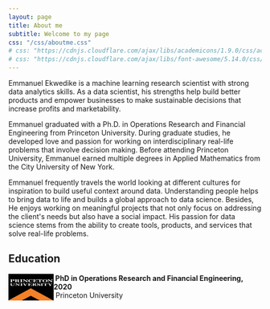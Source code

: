 ```yaml
---
layout: page
title: About me
subtitle: Welcome to my page
css: "/css/aboutme.css"
# css: "https://cdnjs.cloudflare.com/ajax/libs/academicons/1.9.0/css/academicons.min.css"
# css: "https://cdnjs.cloudflare.com/ajax/libs/font-awesome/5.14.0/css/all.min.css"
---
```

<p>
Emmanuel Ekwedike is a machine learning research scientist with strong data analytics skills. As a data scientist, his strengths help build better products and empower businesses to make sustainable decisions that increase profits and marketability. 
</p>

<p>
Emmanuel graduated with a Ph.D. in Operations Research and Financial Engineering from Princeton University. During graduate studies, he developed love and passion for working on interdisciplinary real-life problems that involve decision making. Before attending Princeton University, Emmanuel earned multiple degrees in Applied Mathematics from the City University of New York.
</p>

<p>
Emmanuel frequently travels the world looking at different cultures for inspiration to build useful context around data. Understanding people helps to bring data to life and builds a global approach to data science. Besides, He enjoys working on meaningful projects that not only focus on addressing the client's needs but also have a social impact. His passion for data science stems from the ability to create tools, products, and services that solve real-life problems.
</p> 


<h2 class="has-text-align-center">Education </h2>
<!-- <div class="section-subheading">Education </div> -->
<!-- 


<ul class="ul-edu fa-ul">
  <li>
    <i class="fa-li fas fa-graduation-cap"></i>
    <div class="description">
      <p class="course">PhD in Operations Research and Financial Engineering, 2020</p>
      <p class="institution">Princeton University</p>
    </div>
  </li>
    
  <li>
    <i class="fa-li fas fa-graduation-cap"></i>
    <div class="description">
      <p class="course">M.A. in Operations Research and Financial Engineering, 2017</p>
      <p class="institution">Princeton University</p>
    </div>
  </li>

  <li>
    <i class="fa-li fas fa-graduation-cap"></i>
    <div class="description">
      <p class="course">M.S. in Applied Mathematics, 2015</p>
      <p class="institution">City College</p>
    </div>
  </li>
    
  <li>
    <i class="fa-li fas fa-graduation-cap"></i>
    <div class="description">
      <p class="course">B.A. in Mathematics, 2013</p>
      <p class="institution">Brooklyn College</p>
    </div>
  </li>
    
</ul> 
 -->

<p><img style="float: left;" width="90" height="53" src="/img/sch-imgs/PU_logo.jpeg" /> <b>&nbsp;PhD in Operations Research and Financial Engineering, 2020</b> <br />&nbsp;Princeton University</p>


<!-- 
<div style="text-align: center; margin-top: 90px;">
  <h1 id="resume">Resume</h1>
  <iframe src="https://eekwedike.github.io/files/Resume.pdf" scrolling="no" width="850px" height="2200px" frameBorder="0"></iframe>
</div>
 -->
<!--  

<div id="contactme-section">
<h1 id="contact">Contact</h1>

<p> For machine learning and data science consultation, feel free to get in touch. Let's discuss your machine learning needs and potential solutions. </p>

<p>You could set up a meeting with me below based on your availability. </p>

<div >
<a href="http://eekwedike.github.io/contact" class="contact-me-btn actionbtn">
<span class="fa fa-envelope-o" aria-hidden="true"></span>
CONTACT EMMANUEL
</a>
<div class="btns-sep"></div>
<a href="https://calendly.com/viraldatasolutions/30min" class="schedule-btn actionbtn" target="_blank">
<span class="fa fa-calendar-check-o" aria-hidden="true"></span>
SCHEDULE MEETING 
</a>
</div>




<form action="https://formspree.io/mvobeyer" method="POST" class="form" id="contact-form">
  <p>You can also send me a quick message using the form below:</p>
  <div class="row">
    <div class="col-xs-6">
      <input type="email" name="_replyto" class="form-control input-lg" placeholder="Email" title="Email">
    </div>
    <div class="col-xs-6">
      <input type="text" name="name" class="form-control input-lg" placeholder="Name" title="Name">
    </div>
  </div>
  <input type="hidden" name="_subject" value="New submission from eekwedike.github.io">
  <textarea type="text" name="content" class="form-control input-lg" placeholder="Message" title="Message" required="required" rows="3"></textarea>
  <input type="text" name="_gotcha" style="display:none">
  <input type="hidden" name="_next" value="?message=Your message was sent successfully, thanks!" />
  
  <br>
  <button type="submit" class="btn btn-lg btn-primary">Submit</button>
</form>

</div>

-->

